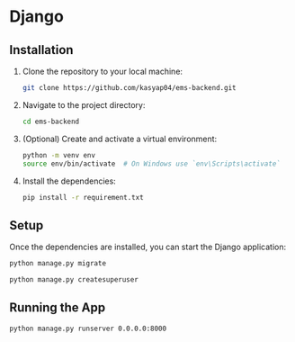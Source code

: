 # Django




## Installation

1. Clone the repository to your local machine:

    ```bash
    git clone https://github.com/kasyap04/ems-backend.git
    ```

2. Navigate to the project directory:

    ```bash
    cd ems-backend
    ```

3. (Optional) Create and activate a virtual environment:

    ```bash
    python -m venv env
    source env/bin/activate  # On Windows use `env\Scripts\activate`
    ```

4. Install the dependencies:

    ```bash
    pip install -r requirement.txt
    ```

## Setup
Once the dependencies are installed, you can start the Django application:

 ```bash
python manage.py migrate
```

 ```bash
python manage.py createsuperuser
```

## Running the App

```bash
python manage.py runserver 0.0.0.0:8000
```